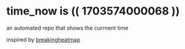 # time_now is (( 1703574000068 ))

an automated repo that shows the currnent time

inspired by [breakingheatmap](https://github.com/breakingheatmap/breakingheatmap)